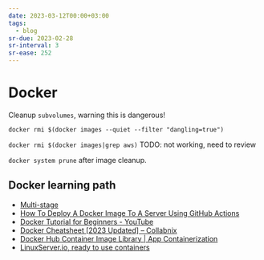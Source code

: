 ```yaml
---
date: 2023-03-12T00:00+03:00
tags:
  - blog
sr-due: 2023-02-28
sr-interval: 3
sr-ease: 252
---
```


# Docker

Cleanup `subvolumes`, warning this is dangerous!

`docker rmi $(docker images --quiet --filter "dangling=true")`

`docker rmi $(docker images|grep aws)` TODO: not working, need to review

`docker system prune` after image cleanup.

## Docker learning path

- [Multi-stage](https://docs.docker.com/build/building/multi-stage/)
- [How To Deploy A Docker Image To A Server Using GitHub Actions](https://www.programonaut.com/how-to-deploy-a-docker-image-to-a-server-using-github-actions/)
- [Docker Tutorial for Beginners - YouTube](https://www.youtube.com/watch?v=b0HMimUb4f0)
- [Docker Cheatsheet \[2023 Updated\] – Collabnix](https://collabnix.com/docker-cheatsheet/)
- [Docker Hub Container Image Library | App Containerization](https://hub.docker.com/)
- [LinuxServer.io, ready to use containers](https://docs.linuxserver.io/)
